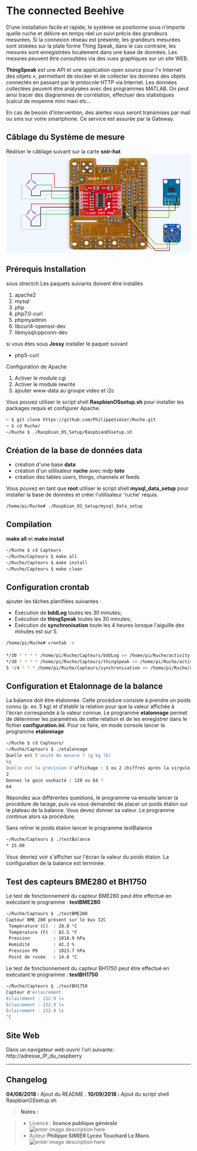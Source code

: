 ﻿# The connected Beehive 
D’une installation facile et rapide, le système se positionne sous n’importe quelle ruche et délivre en temps réel un suivi précis des grandeurs mesurées.  Si la connexion réseau est présente, les grandeurs mesurées sont stokées sur la plate forme Thing Speak,  dans le cas contraire, les mesures sont enregistrées localement dans une base de données. Les mesures peuvent être consultées via des vues graphiques sur un site WEB.

**ThingSpeak** est une API et une application open source pour l'« Internet des objets », permettant de stocker et de collecter les données des objets connectés en passant par le protocole HTTP via Internet. Les données collectées peuvent être analysées avec des programmes MATLAB. On peut ainsi tracer des diagrammes de corrélation, effectuer des statistiques (calcul de moyenne mini maxi etc...

En cas de besoin d’intervention, des alertes vous seront transmises par mail ou sms sur votre smartphone. Ce service est assurée par la Gateway.



## Câblage du Système de mesure
Réaliser le câblage suivant sur la carte **snir-hat**
![schema cablage HX711](/html/images/snirHat.png)
 
## Prérequis Installation

sous strectch Les paquets suivants doivent être installés 

 1. apache2
 2. mysql
 3. php
 4. php7.0-curl
 4. phpmyadmin
 5. libcurl4-openssl-dev
 6. libmysqlcppconn-dev

si vous êtes sous **Jessy** installer le paquet suivant
 - php5-curl

Configuration de Apache

 1. Activer le module cgi
 2. Activer le module rewrite
 2. ajouter www-data au groupe video et i2c
 
Vous pouvez utiliser le script shell **RaspbianOSsetup.sh** pour installer les packages requis et configurer Apache. 
```bash
~ $ git clone https://github.com/PhilippeSimier/Ruche.git
~ $ cd Ruche/
~/Ruche $ ./Raspbian_OS_Setup/RaspbianOSsetup.sh
```
## Création de la base de données data

 - création d'une base **data**
 - création d'un utilisateur **ruche** avec mdp **toto**
 - création des tables users, things, channels et feeds
 
Vous pouvez  en tant que **root** utiliser le script shell **mysql_data_setup** pour installer la base de données  et créer l'utilisateur 'ruche' requis.

```bash
/home/pi/Ruche# ./Raspbian_OS_Setup/mysql_Data_setup
```
 
## Compilation  

 **make  all** et **make install**
```bash
~/Ruche $ cd Capteurs
~/Ruche/Capteurs $ make all
~/Ruche/Capteurs $ make install
~/Ruche/Capteurs $ make clean
```
## Configuration **crontab**
ajouter les tâches planifiées suivantes :

 - Exécution de **bddLog** toutes les 30 minutes;
 - Exécution de **thingSpeak** toutes les 30 minutes;
 - Exécution de **synchronisation** toute les 4 heures lorsque l'aiguille des minutes est sur 5. 

```bash
/home/pi/Ruche# crontab -e

*/30 * * * * /home/pi/Ruche/Capteurs/bddLog >> /home/pi/Ruche/activity.log 2>&1
*/30 * * * * /home/pi/Ruche/Capteurs/thingSpeak >> /home/pi/Ruche/activity.log 2>&1
5 */4 * * * /home/pi/Ruche/Capteurs/synchronisation >> /home/pi/Ruche/activity.log 2>&1

```
## Configuration et Etalonnage de la **balance**

La balance doit être étalonnée. Cette procédure consiste à prendre un poids connu (p. ex. 5 kg) et d'établir la relation pour que la valeur affichée à l'écran corresponde à la valeur connue.
Le programme **etalonnage** permet de déterminer les paramètres de cette relation et de les enregistrer dans le fichier **configuration.ini**.
Pour ce faire, en mode console lancer le programme **etalonnage**
```bash
~/Ruche $ cd Capteurs/
~/Ruche/Capteurs $ ./etalonnage
Quelle est l'unité de mesure ? (g kg lb)
kg
Quelle est la précision d'affichage : 1 ou 2 chiffres après la virgule
2
Donnez le gain souhaité : 128 ou 64 ? 
64

```
Répondez aux différentes questions, le programme va ensuite lancer la procédure de tarage, puis va vous demandez de placer un poids étalon sur le plateau de la balance.  Vous devez donner sa valeur. Le programme continue alors sa procédure.

Sans retirer le poids étalon lancer le programme testBalance
```bash
~/Ruche/Capteurs $ ./testBalance
* 15.00
```
Vous devriez voir s'afficher sur l'écran la valeur du poids étalon.
La configuration de la balance est terminée.

## Test des capteurs BME280 et BH1750
Le test de fonctionnement du capteur BME280 peut être effectué en exécutant le programme : **testBME280**
```bash
~/Ruche/Capteurs $ ./testBME280 
Capteur BME 280 présent sur le bus I2C
 Température (C)  : 28.0 °C
 Température (F)  : 82.5 °F
 Pression         : 1018.9 hPa
 Humidité         : 42.3 %
 Pression P0      : 1023.7 hPa
 Point de rosée   : 14.0 °C

```
Le test de fonctionnement du capteur BH1750 peut être effectué en exécutant le programme : **testBH1750**

```bash
~/Ruche/Capteurs $ ./testBH1750
Capteur d'éclairement
Eclairement : 222.9 lx
Eclairement : 222.9 lx
Eclairement : 222.9 lx
^C
```
 
 

## Site Web

Dans un navigateur web ouvrir l'url suivante: 
http://adresse_IP_du_raspberry


--------

  



## Changelog

 **04/08/2018 :** Ajout du README . 
 **10/09/2018 :** Ajout du  script shell RaspbianOSsetup.sh
 
> **Notes :**


> - Licence : **licence publique générale** ![enter image description here](https://img.shields.io/badge/licence-GPL-green.svg)
> - Auteur **Philippe SIMIER Lycée Touchard Le Mans**
>  ![enter image description here](https://img.shields.io/badge/built-passing-green.svg)
<!-- TOOLBOX 

Génération des badges : https://shields.io/
Génération de ce fichier : https://stackedit.io/editor#



